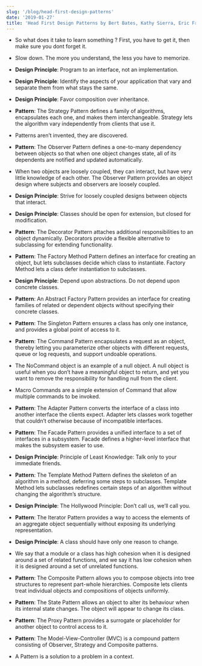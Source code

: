```yaml
---
slug: '/blog/head-first-design-patterns'
date: '2019-01-27'
title: 'Head First Design Patterns by Bert Bates, Kathy Sierra, Eric Freeman and Elisabeth Robson'
---
```


- So what does it take to learn something ? First, you have to get it, then make sure you dont forget it.

- Slow down. The more you understand, the less you have to memorize.

- **Design Principle**: Program to an interface, not an implementation.

- **Design Principle**: Identify the aspects of your application that vary and separate them from what stays the same.

- **Design Principle**: Favor composition over inheritance.

- **Pattern**: The Strategy Pattern defines a family of algorithms, encapsulates each one, and makes them interchangeable. Strategy lets the algorithm vary independently from clients that use it.

- Patterns aren’t invented, they are discovered.

- **Pattern**: The Observer Pattern defines a one-to-many dependency between objects so that when one object changes state, all of its dependents are notified and updated automatically.

- When two objects are loosely coupled, they can interact, but have very little knowledge of each other. The Observer Pattern provides an object design where subjects and observers are loosely coupled.

- **Design Principle**: Strive for loosely coupled designs between objects that interact.

- **Design Principle**: Classes should be open for extension, but closed for modification.

- **Pattern**: The Decorator Pattern attaches additional responsibilities to an object dynamically. Decorators provide a flexible alternative to subclassing for extending functionality.

- **Pattern**: The Factory Method Pattern defines an interface for creating an object, but lets subclasses decide which class to instantiate. Factory Method lets a class defer instantiation to subclasses.

- **Design Principle**: Depend upon abstractions. Do not depend upon concrete classes.

- **Pattern**: An Abstract Factory Pattern provides an interface for creating families of related or dependent objects without specifying their concrete classes.

- **Pattern**: The Singleton Pattern ensures a class has only one instance, and provides a global point of access to it.

- **Pattern**: The Command Pattern encapsulates a request as an object, thereby letting you parameterize other objects with different requests, queue or log requests, and support undoable operations.

- The NoCommand object is an example of a null object. A null object is useful when you don’t have a meaningful object to return, and yet you want to remove the responsibility for handling null from the client.

- Macro Commands are a simple extension of Command that allow multiple commands to be invoked.

- **Pattern**: The Adapter Pattern converts the interface of a class into another interface the clients expect. Adapter lets classes work together that couldn’t otherwise because of incompatible interfaces.

- **Pattern**: The Facade Pattern provides a unified interface to a set of interfaces in a subsystem. Facade defines a higher-level interface that makes the subsystem easier to use.

- **Design Principle**: Principle of Least Knowledge: Talk only to your immediate friends.

- **Pattern**: The Template Method Pattern defines the skeleton of an algorithm in a method, deferring some steps to subclasses. Template Method lets subclasses redefines certain steps of an algorithm without changing the algorithm’s structure.

- **Design Principle**: The Hollywood Principle: Don’t call us, we’ll call you.

- **Pattern**: The Iterator Pattern provides a way to access the elements of an aggregate object sequentially without exposing its underlying representation.

- **Design Principle**: A class should have only one reason to change.

- We say that a module or a class has high cohesion when it is designed around a set of related functions, and we say it has low cohesion when it is designed around a set of unrelated functions.

- **Pattern**: The Composite Pattern allows you to compose objects into tree structures to represent part-whole hierarchies. Composite lets clients treat individual objects and compositions of objects uniformly.

- **Pattern**: The State Pattern allows an object to alter its behaviour when its internal state changes. The object will appear to change its class.

- **Pattern**: The Proxy Pattern provides a surrogate or placeholder for another object to control access to it.

- **Pattern**: The Model-View-Controller (MVC) is a compound pattern consisting of Observer, Strategy and Composite patterns.

- A Pattern is a solution to a problem in a context.
